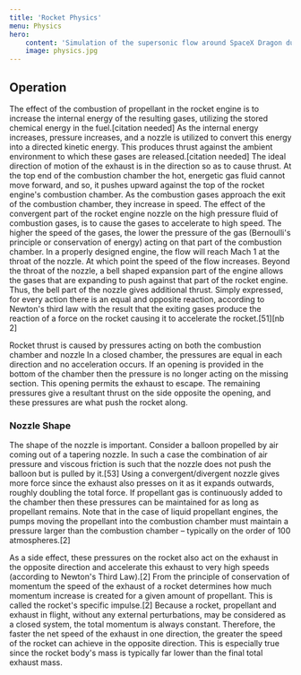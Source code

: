 ```yaml
---
title: 'Rocket Physics'
menu: Physics
hero:
    content: 'Simulation of the supersonic flow around SpaceX Dragon during atmospheric re-entry using ANSYS CFX'
    image: physics.jpg
---
```


## Operation

The effect of the combustion of propellant in the rocket engine is to increase the internal energy of the resulting gases, utilizing the stored chemical energy in the fuel.[citation needed] As the internal energy increases, pressure increases, and a nozzle is utilized to convert this energy into a directed kinetic energy. This produces thrust against the ambient environment to which these gases are released.[citation needed] The ideal direction of motion of the exhaust is in the direction so as to cause thrust. At the top end of the combustion chamber the hot, energetic gas fluid cannot move forward, and so, it pushes upward against the top of the rocket engine's combustion chamber. As the combustion gases approach the exit of the combustion chamber, they increase in speed. The effect of the convergent part of the rocket engine nozzle on the high pressure fluid of combustion gases, is to cause the gases to accelerate to high speed. The higher the speed of the gases, the lower the pressure of the gas (Bernoulli's principle or conservation of energy) acting on that part of the combustion chamber. In a properly designed engine, the flow will reach Mach 1 at the throat of the nozzle. At which point the speed of the flow increases. Beyond the throat of the nozzle, a bell shaped expansion part of the engine allows the gases that are expanding to push against that part of the rocket engine. Thus, the bell part of the nozzle gives additional thrust. Simply expressed, for every action there is an equal and opposite reaction, according to Newton's third law with the result that the exiting gases produce the reaction of a force on the rocket causing it to accelerate the rocket.[51][nb 2]

Rocket thrust is caused by pressures acting on both the combustion chamber and nozzle
In a closed chamber, the pressures are equal in each direction and no acceleration occurs. If an opening is provided in the bottom of the chamber then the pressure is no longer acting on the missing section. This opening permits the exhaust to escape. The remaining pressures give a resultant thrust on the side opposite the opening, and these pressures are what push the rocket along.

### Nozzle Shape

The shape of the nozzle is important. Consider a balloon propelled by air coming out of a tapering nozzle. In such a case the combination of air pressure and viscous friction is such that the nozzle does not push the balloon but is pulled by it.[53] Using a convergent/divergent nozzle gives more force since the exhaust also presses on it as it expands outwards, roughly doubling the total force. If propellant gas is continuously added to the chamber then these pressures can be maintained for as long as propellant remains. Note that in the case of liquid propellant engines, the pumps moving the propellant into the combustion chamber must maintain a pressure larger than the combustion chamber – typically on the order of 100 atmospheres.[2]

As a side effect, these pressures on the rocket also act on the exhaust in the opposite direction and accelerate this exhaust to very high speeds (according to Newton's Third Law).[2] From the principle of conservation of momentum the speed of the exhaust of a rocket determines how much momentum increase is created for a given amount of propellant. This is called the rocket's specific impulse.[2] Because a rocket, propellant and exhaust in flight, without any external perturbations, may be considered as a closed system, the total momentum is always constant. Therefore, the faster the net speed of the exhaust in one direction, the greater the speed of the rocket can achieve in the opposite direction. This is especially true since the rocket body's mass is typically far lower than the final total exhaust mass.
